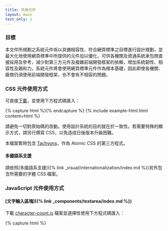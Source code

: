 ```yaml
---
title: 共用元件
layout: main
text_only: 1
---
```


### 目標

本文件所規劃之系統元件係以具備相容性、符合網頁標準之目標進行設計規劃，並最大化地使用網頁標準中所提供的元件加以優化，可供各機關及資通系統承包商直接採用及參考，減少對第三方元件及複雜前端開發框架的依賴，增加系統韌性、相容性及親和力。系統元件將會使用網頁標準元件作為根本基礎，因此即使各機關、廠商仍須使用前端開發框架，也不會有不相容的問題。

### CSS 元件使用方式

可直接[下載](/assets/css.zip)，並使用下方程式碼匯入：

{% capture html %}<link rel="stylesheet" href="../main.css">{% endcapture %}
{% include example-html.html content=html %}

請避免一切對原始碼的改動。使用設計系統的目的就在於一致性。若需要特殊的顯示方式，請另行撰寫 CSS，以免造成日後版本升級困難。

<div class="warning-text">
  <p>
    本檔案暫時包含 <a href="https://tachyons.io/">Tachyons</a>，作為 Atomic CSS 的第三方程式。
  </p>
</div>

#### 多國語系支援

請依照[多國語系支援]({% link _visual/internationalization/index.md %})另外包含所需要的字體 CSS 檔案。

### JavaScript 元件使用方式

#### [文字輸入區塊]({% link _components/textarea/index.md %})

下載 [character-count.js](/assets/js/components/character-count.js) 檔案並選擇性使用下方程式碼匯入：

{% capture html %}<script src="../character-count.js" defer>{% endcapture %}
{% include example-html.html content=html %}

#### [公文元件]({% link _components/official-document/index.md %})

下載 [official-document-element.js](/assets/js/components/official-document-element.js) 檔案並選擇性使用下方程式碼匯入：

{% capture html %}<script src="../official-document-element.js" type="module">{% endcapture %}
{% include example-html.html content=html %}

#### [互動資料表格]({% link _components/table/index.md %})

下載 [interactive-table-element.js](/assets/js/components/interactive-table-element.js) 檔案並選擇性使用下方程式碼匯入：

{% capture html %}<script src="../interactive-table-element.js" type="module">{% endcapture %}
{% include example-html.html content=html %}


#### [互動資料表格]({% link _components/skip-to/index.md %})

下載 [skip-to-element.js](/assets/js/components/skip-to-element.js) 檔案並選擇性使用下方程式碼匯入：

{% capture html %}<script src="../skip-to-element.js" type="module">{% endcapture %}
{% include example-html.html content=html %}
